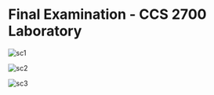# Final Examination - CCS 2700 Laboratory

![sc1](https://github.com/jannsou/2700-finals/assets/81605131/1d6683c5-9450-4d3d-adb5-fbbf0aa77437)

![sc2](https://github.com/jannsou/2700-finals/assets/81605131/1f982059-4505-482e-82b1-6e777107f214)

![sc3](https://github.com/jannsou/2700-finals/assets/81605131/2c3a7a25-d8dc-47c4-a293-6a9826dee400)

